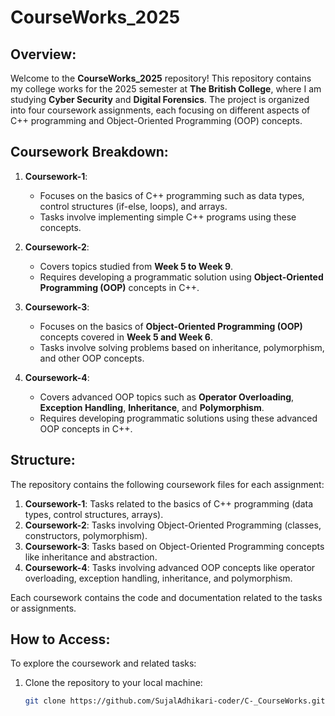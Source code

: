 # CourseWorks_2025

## Overview:
Welcome to the **CourseWorks_2025** repository! This repository contains my college works for the 2025 semester at **The British College**, where I am studying **Cyber Security** and **Digital Forensics**. The project is organized into four coursework assignments, each focusing on different aspects of C++ programming and Object-Oriented Programming (OOP) concepts.

## Coursework Breakdown:

1. **Coursework-1**: 
   - Focuses on the basics of C++ programming such as data types, control structures (if-else, loops), and arrays. 
   - Tasks involve implementing simple C++ programs using these concepts.

2. **Coursework-2**: 
   - Covers topics studied from **Week 5 to Week 9**. 
   - Requires developing a programmatic solution using **Object-Oriented Programming (OOP)** concepts in C++.

3. **Coursework-3**: 
   - Focuses on the basics of **Object-Oriented Programming (OOP)** concepts covered in **Week 5 and Week 6**.
   - Tasks involve solving problems based on inheritance, polymorphism, and other OOP concepts.

4. **Coursework-4**: 
   - Covers advanced OOP topics such as **Operator Overloading**, **Exception Handling**, **Inheritance**, and **Polymorphism**.
   - Requires developing programmatic solutions using these advanced OOP concepts in C++.

## Structure:
The repository contains the following coursework files for each assignment:

1. **Coursework-1**: Tasks related to the basics of C++ programming (data types, control structures, arrays).
2. **Coursework-2**: Tasks involving Object-Oriented Programming (classes, constructors, polymorphism).
3. **Coursework-3**: Tasks based on Object-Oriented Programming concepts like inheritance and abstraction.
4. **Coursework-4**: Tasks involving advanced OOP concepts like operator overloading, exception handling, inheritance, and polymorphism.

Each coursework contains the code and documentation related to the tasks or assignments.

## How to Access:
To explore the coursework and related tasks:
1. Clone the repository to your local machine:
   ```bash
   git clone https://github.com/SujalAdhikari-coder/C-_CourseWorks.git
